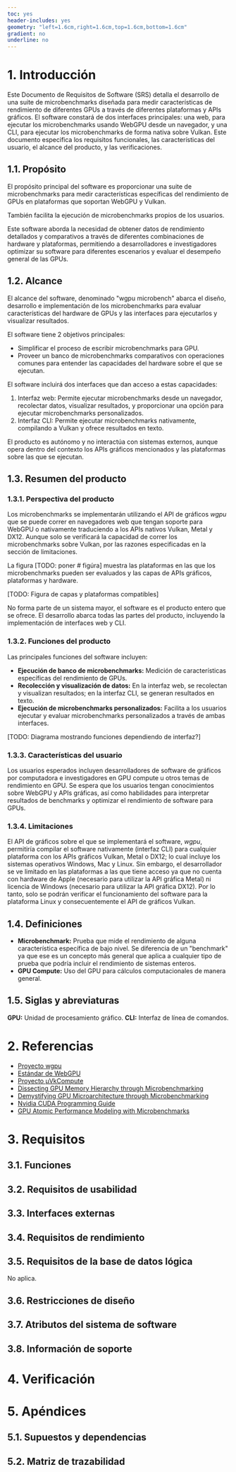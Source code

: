 ```yaml
---
toc: yes
header-includes: yes
geometry: "left=1.6cm,right=1.6cm,top=1.6cm,bottom=1.6cm"
gradient: no
underline: no
---
```


# 1. Introducción

Este Documento de Requisitos de Software (SRS) detalla el desarrollo de una
suite de microbenchmarks diseñada para medir características de rendimiento de
diferentes GPUs a través de diferentes plataformas y APIs gráficos. El software
constará de dos interfaces principales: una web, para ejecutar los
microbenchmarks usando WebGPU desde un navegador, y una CLI, para ejecutar los
microbenchmarks de forma nativa sobre Vulkan. Este documento especifica los
requisitos funcionales, las características del usuario, el alcance del
producto, y las verificaciones.

## 1.1. Propósito

El propósito principal del software es proporcionar una suite de
microbenchmarks para medir características específicas del rendimiento de GPUs
en plataformas que soportan WebGPU y Vulkan.

También facilita la ejecución de microbenchmarks propios de los usuarios.

Este software aborda la necesidad de obtener datos de rendimiento detallados y
comparativos a través de diferentes combinaciones de hardware y plataformas,
permitiendo a desarrolladores e investigadores optimizar su software para
diferentes escenarios y evaluar el desempeño general de las GPUs.

## 1.2. Alcance

El alcance del software, denominado "wgpu microbench" abarca el diseño,
desarrollo e implementación de los microbenchmarks para evaluar características
del hardware de GPUs y las interfaces para ejecutarlos y visualizar resultados.

El software tiene 2 objetivos principales:

- Simplificar el proceso de escribir microbenchmarks para GPU.
- Proveer un banco de microbenchmarks comparativos con operaciones comunes para
  entender las capacidades del hardware sobre el que se ejecutan.

El software incluirá dos interfaces que dan acceso a estas capacidades:

1. Interfaz web: Permite ejecutar microbenchmarks desde un navegador,
   recolectar datos, visualizar resultados, y proporcionar una opción para
   ejecutar microbenchmarks personalizados.
2. Interfaz CLI: Permite ejecutar microbenchmarks nativamente, compilando a
   Vulkan y ofrece resultados en texto.

 El producto es autónomo y no interactúa con sistemas externos, aunque opera
 dentro del contexto los APIs gráficos mencionados y las plataformas sobre las
 que se ejecutan.

## 1.3. Resumen del producto

### 1.3.1. Perspectiva del producto

Los microbenchmarks se implementarán utilizando el API de gráficos _wgpu_ que
se puede correr en navegadores web que tengan soporte para WebGPU o nativamente
traduciendo a los APIs nativos Vulkan, Metal y DX12. Aunque solo se verificará
la capacidad de correr los microbenchmarks sobre Vulkan, por las razones
especificadas en la sección de limitaciones.

La figura [TODO: poner # figúra] muestra las plataformas en las que los
microbenchmarks pueden ser evaluados y las capas de APIs gráficos, plataformas
y hardware.

[TODO: Figura de capas y plataformas compatibles]

No forma parte de un sistema mayor, el software es el producto entero que se
ofrece. El desarrollo abarca todas las partes del producto, incluyendo la
implementación de interfaces web y CLI.

### 1.3.2. Funciones del producto

Las principales funciones del software incluyen:

- **Ejecución de banco de microbenchmarks:** Medición de características
  específicas del rendimiento de GPUs.
- **Recolección y visualización de datos:** En la interfaz web, se recolectan y
  visualizan resultados; en la interfaz CLI, se generan resultados en texto.
- **Ejecución de microbenchmarks personalizados:** Facilita a los usuarios
  ejecutar y evaluar microbenchmarks personalizados a través de ambas
  interfaces.

[TODO: Diagrama mostrando funciones dependiendo de interfaz?]

### 1.3.3. Características del usuario

Los usuarios esperados incluyen desarrolladores de software de gráficos por
computadora e investigadores en GPU compute u otros temas de rendimiento en
GPU. Se espera que los usuarios tengan conocimientos sobre WebGPU y APIs
gráficas, así como habilidades para interpretar resultados de benchmarks y
optimizar el rendimiento de software para GPUs.

### 1.3.4. Limitaciones

El API de gráficos sobre el que se implementará el software, _wgpu_, permitiría
compilar el software nativamente (interfaz CLI) para cualquier plataforma con
los APIs gráficos Vulkan, Metal o DX12; lo cual incluye los sistemas operativos
Windows, Mac y Linux. Sin embargo, el desarrollador se ve limitado en las
plataformas a las que tiene acceso ya que no cuenta con hardware de Apple
(necesario para utilizar la API gráfica Metal) ni licencia de Windows
(necesario para utilizar la API gráfica DX12). Por lo tanto, solo se podrán
verificar el funcionamiento del software para la plataforma Linux y
consecuentemente el API de gráficos Vulkan.

## 1.4. Definiciones

- **Microbenchmark:** Prueba que mide el rendimiento de alguna característica
  específica de bajo nivel. Se diferencia de un "benchmark" ya que ese es un
  concepto más general que aplica a cualquier tipo de prueba que podría incluir
  el rendimiento de sistemas enteros.
- **GPU Compute:** Uso del GPU para cálculos computacionales de manera general.

## 1.5. Siglas y abreviaturas

**GPU:** Unidad de procesamiento gráfico. **CLI:** Interfaz de línea de
comandos.

# 2. Referencias

- [Proyecto wgpu](https://github.com/gfx-rs/wgpu)
- [Estándar de WebGPU](https://gpuweb.github.io/gpuweb/)
- [Proyecto µVkCompute](https://github.com/google/uVkCompute)
- [Dissecting GPU Memory Hierarchy through
  Microbenchmarking](https://arxiv.org/abs/1509.02308)
- [Demystifying GPU Microarchitecture through
  Microbenchmarking](https://courses.cs.washington.edu/courses/cse470/24sp/readings/Demystifying_GPU_microarchitecture_through_microbenchmarking.pdf)
- [Nvidia CUDA Programming
  Guide](https://developer.download.nvidia.com/compute/cuda/1.0/NVIDIA_CUDA_Programming_Guide_1.0.pdf)
- [GPU Atomic Performance Modeling with Microbenchmarks](https://vulkan.org/user/pages/09.events/vulkanised-2024/vulkanised-2024-devon-mckee.pdf)

# 3. Requisitos

## 3.1. Funciones

## 3.2. Requisitos de usabilidad

## 3.3. Interfaces externas

## 3.4. Requisitos de rendimiento

## 3.5. Requisitos de la base de datos lógica

No aplica.

## 3.6. Restricciones de diseño

## 3.7. Atributos del sistema de software

## 3.8. Información de soporte

# 4. Verificación

# 5. Apéndices

## 5.1. Supuestos y dependencias

## 5.2. Matriz de trazabilidad
